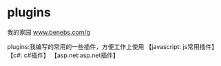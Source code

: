 # plugins
我的家园
www.benebs.com/g

plugins:我编写的常用的一些插件，方便工作上使用 【javascript: js常用插件】  【c#: c#插件】  【asp.net:asp.net插件】



